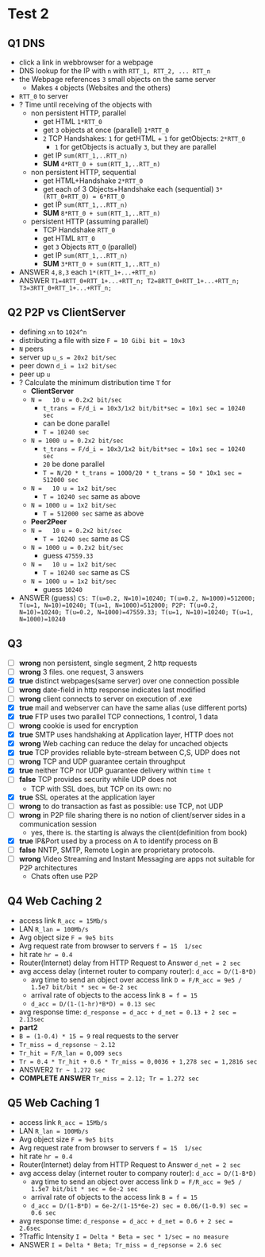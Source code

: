 # Test 2
## Q1 DNS
- click a link in webbrowser for a webpage
- DNS lookup for the IP with `n` with `RTT_1, RTT_2, ... RTT_n`
- the Webpage references `3` small objects on the same server
  - Makes `4` objects (Websites and the others)
- `RTT_0` to server
- ? Time until receiving of the objects with 
  - non persistent HTTP, parallel
    - get HTML `1*RTT_0`
    - get `3` objects at once (parallel) `1*RTT_0` 
    - `2` TCP Handshakes: `1` for getHTML + `1` for getObjects: `2*RTT_0`
      - `1` for getObjects is actually `3`, but they are parallel
    - get IP `sum(RTT_1,..RTT_n)`
    - **SUM** `4*RTT_0 + sum(RTT_1,..RTT_n)`
  - non persistent HTTP, sequential
    - get HTML+Handshake  `2*RTT_0` 
    - get each of 3 Objects+Handshake each (sequential) `3*(RTT_0+RTT_0) = 6*RTT_0` 
    - get IP `sum(RTT_1,..RTT_n)`
    - **SUM** `8*RTT_0 + sum(RTT_1,..RTT_n)`
  - persistent HTTP (assuming parallel)
    - TCP Handshake `RTT_0`
    - get HTML `RTT_0`
    - get `3` Objects `RTT_0` (parallel)
    - get IP `sum(RTT_1,..RTT_n)`
    - **SUM** `3*RTT_0 + sum(RTT_1,..RTT_n)`
- ANSWER `4,8,3` each `1*(RTT_1+...+RTT_n)`
- ANSWER `T1=4RTT_0+RTT_1+...+RTT_n; T2=8RTT_0+RTT_1+...+RTT_n; T3=3RTT_0+RTT_1+...+RTT_n; ` 
  
## Q2 P2P vs ClientServer
- defining `xn` to `1024^n`
- distributing a file with size `F = 10 Gibi bit = 10x3`
- `N` peers
- server up `u_s = 20x2 bit/sec`
- peer down `d_i = 1x2 bit/sec`
- peer up `u`
- ? Calculate the minimum distribution time `T` for 
  - **ClientServer**
  - `N =   10` `u = 0.2x2 bit/sec`
    - `t_trans = F/d_i = 10x3/1x2 bit/bit*sec = 10x1 sec = 10240 sec`
    - can be done parallel 
    - `T = 10240 sec`
  - `N = 1000 u = 0.2x2 bit/sec`
    - `t_trans = F/d_i = 10x3/1x2 bit/bit*sec = 10x1 sec = 10240 sec`
    - `20` be done parallel 
    - `T = N/20 * t_trans = 1000/20 * t_trans = 50 * 10x1 sec = 512000 sec`
  - `N =   10 u = 1x2 bit/sec`
    - `T = 10240 sec` same as above
  - `N = 1000 u = 1x2 bit/sec`
    - `T = 512000 sec` same as above
  - **Peer2Peer**
  - `N =   10` `u = 0.2x2 bit/sec` 
    - `T = 10240 sec` same as CS
  - `N = 1000 u = 0.2x2 bit/sec` 
    - guess `47559.33`
  - `N =   10 u = 1x2 bit/sec`  
    - `T = 10240 sec` same as CS
  - `N = 1000 u = 1x2 bit/sec` 
    - guess `10240`
- ANSWER (guess) `CS: T(u=0.2, N=10)=10240; T(u=0.2, N=1000)=512000; T(u=1, N=10)=10240; T(u=1, N=1000)=512000; P2P: T(u=0.2, N=10)=10240; T(u=0.2, N=1000)=47559.33; T(u=1, N=10)=10240; T(u=1, N=1000)=10240`


## Q3
- [ ] **wrong** non persistent, single segment, 2 http requests
- [ ] **wrong** 3 files. one request, 3 answers
- [x] **true** distinct webpages(same server) over one connection possible
- [ ] **wrong** date-field in http response indicates last modified
- [ ] **wrong** client connects to server on execution of .exe
- [x] **true** mail and webserver can have the same alias (use different ports)
- [x] **true** FTP uses two parallel TCP connections, 1 control, 1 data
- [ ] **wrong** cookie is used for encryption
- [x] **true** SMTP uses handshaking at Application layer, HTTP does not
- [x] **wrong** Web caching can reduce the delay for uncached objects 
- [x] **true** TCP provides reliable byte-stream between C,S, UDP does not 
- [ ] **wrong** TCP and UDP guarantee certain throughput
- [x] **true** neither TCP nor UDP guarantee delivery within `time t`
- [ ] **false** TCP provides security while UDP does not
  - TCP with SSL does, but TCP on its own: no
- [x] **true** SSL operates at the application layer
- [ ] **wrong** to do transaction as fast as possible: use TCP, not UDP
- [ ] **wrong** in P2P file sharing there is no notion of client/server sides in a communication session
  - yes, there is. the starting is always the client(definition from book)
- [x] **true** IP&Port used by a process on A to identify process on B
- [ ] **false** NNTP, SMTP, Remote Login are proprietary protocols.
- [ ] **wrong** Video Streaming and Instant Messaging are apps not suitable for P2P architectures
  - Chats often use P2P
  
## Q4 Web Caching 2
- access link `R_acc = 15Mb/s`
- LAN `R_lan = 100Mb/s`
- Avg object size `F = 9e5 bits`
- Avg request rate from browser to servers `f = 15  1/sec`
- hit rate `hr = 0.4`
- Router(Internet) delay from HTTP Request to Answer `d_net = 2 sec`
- avg access delay (internet router to company router): `d_acc = D/(1-B*D)`
  - avg time to send an object over access link `D = F/R_acc = 9e5 / 1.5e7 bit/bit * sec = 6e-2 sec`
  - arrival rate of objects to the access link `B = f = 15`
  - `d_acc = D/(1-(1-hr)*B*D) = 0.13 sec`
- avg response time: `d_response = d_acc + d_net = 0.13 + 2 sec = 2.13sec`
- **part2**
- `B = (1-0.4) * 15 = 9` real requests to the server
- `Tr_miss = d_repsonse ~ 2.12`
- `Tr_hit = F/R_lan = 0,009 secs`
- `Tr = 0.4 * Tr_hit + 0.6 * Tr_miss = 0,0036 + 1,278 sec = 1,2816 sec`
- ANSWER2 `Tr ~ 1.272 sec`
- **COMPLETE ANSWER** `Tr_miss = 2.12; Tr = 1.272 sec`

## Q5 Web Caching 1
- access link `R_acc = 15Mb/s`
- LAN `R_lan = 100Mb/s`
- Avg object size `F = 9e5 bits`
- Avg request rate from browser to servers `f = 15  1/sec`
- hit rate `hr = 0.4`
- Router(Internet) delay from HTTP Request to Answer `d_net = 2 sec`
- avg access delay (internet router to company router): `d_acc = D/(1-B*D)`
  - avg time to send an object over access link `D = F/R_acc = 9e5 / 1.5e7 bit/bit * sec = 6e-2 sec`
  - arrival rate of objects to the access link `B = f = 15`
  - `d_acc = D/(1-B*D) = 6e-2/(1-15*6e-2) sec = 0.06/(1-0.9) sec = 0.6 sec`
- avg response time: `d_response = d_acc + d_net = 0.6 + 2 sec = 2.6sec`
- ?Traffic Intensity `I = Delta * Beta = sec * 1/sec = no measure` 
- ANSWER `I = Delta * Beta; Tr_miss = d_repsonse = 2.6 sec`




